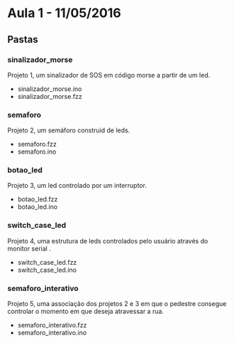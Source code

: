# Aula 1 - 11/05/2016

## Pastas

### sinalizador_morse

Projeto 1, um sinalizador de SOS em código morse a partir de um led.   

* sinalizador_morse.ino
* sinalizador_morse.fzz 

### semaforo

Projeto 2, um semáforo construid de leds.   

* semaforo.fzz 
* semaforo.ino

### botao_led

Projeto 3, um led controlado por um interruptor.   

* botao_led.fzz 
* botao_led.ino

### switch_case_led

Projeto 4, uma estrutura de leds controlados pelo usuário através do monitor serial .   

* switch_case_led.fzz 
* switch_case_led.ino

### semaforo_interativo

Projeto 5, uma associação dos projetos 2 e 3 em que o pedestre consegue 
controlar o momento em que deseja atravessar a rua.   

* semaforo_interativo.fzz 
* semaforo_interativo.ino